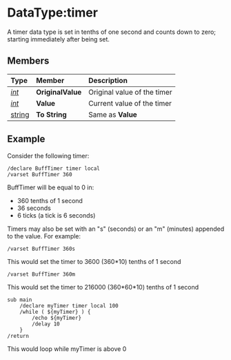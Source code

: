 # DataType:timer

A timer data type is set in tenths of one second and counts down to zero; starting immediately after being set.

## Members

| **Type** | **Member** | **Description** |
| :--- | :--- | :--- |
| [_int_](datatype-int.md) | **OriginalValue** | Original value of the timer |
| [_int_](datatype-int.md) | **Value** | Current value of the timer |
| [string]() | **To String** | Same as **Value** |

## Example

Consider the following timer:

`/declare BuffTimer timer local`  
`/varset BuffTimer 360`

BuffTimer will be equal to 0 in:

* 360 tenths of 1 second
* 36 seconds
* 6 ticks \(a tick is 6 seconds\)

Timers may also be set with an "s" \(seconds\) or an "m" \(minutes\) appended to the value. For example:

`/varset BuffTimer 360s`

This would set the timer to 3600 \(360\*10\) tenths of 1 second

`/varset BuffTimer 360m`

This would set the timer to 216000 \(360\*60\*10\) tenths of 1 second

```text
sub main
    /declare myTimer timer local 100
    /while ( ${myTimer} ) {
        /echo ${myTimer}
        /delay 10
    }
/return
```

This would loop while myTimer is above 0

